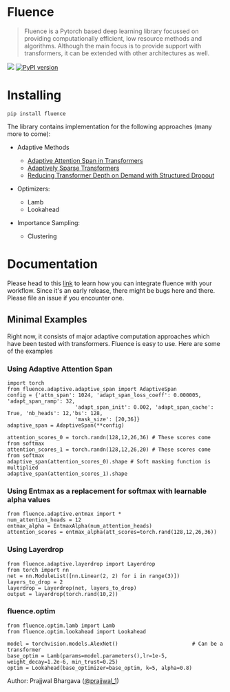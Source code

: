 # Fluence
> Fluence is a Pytorch based deep learning library focussed on providing computationally efficient, low resource methods and algorithms. Although the main focus is to provide support with transformers, it can be extended with other architectures as well.


![](https://github.com/prajjwal1/fluence/workflows/CI/badge.svg)
[![PyPI version](https://badge.fury.io/py/fluence.svg)](https://badge.fury.io/py/fluence)

# Installing

`pip install fluence`

The library contains implementation for the following approaches (many more to come):
- Adaptive Methods
    - [Adaptive Attention Span in Transformers](https://arxiv.org/abs/1905.07799)
    - [Adaptively Sparse Transformers](https://arxiv.org/abs/1909.00015)
    - [Reducing Transformer Depth on Demand with Structured Dropout](https://arxiv.org/abs/1909.11556)

- Optimizers: 
    - Lamb
    - Lookahead
    
- Importance Sampling:
    - Clustering

# Documentation 
Please head to this [link](prajjwal1.github.io/fluence) to learn how you can integrate fluence with your workflow. Since it's an early release, there might be bugs here and there. Please file an issue if you encounter one.

## Minimal Examples
Right now, it consists of major adaptive computation approaches which have been tested with transformers. Fluence is easy to use. Here are some of the examples


### Using Adaptive Attention Span
```
import torch
from fluence.adaptive.adaptive_span import AdaptiveSpan
config = {'attn_span': 1024, 'adapt_span_loss_coeff': 0.000005, 'adapt_span_ramp': 32,
                      'adapt_span_init': 0.002, 'adapt_span_cache': True, 'nb_heads': 12,'bs': 128,
                      'mask_size': [20,36]}
adaptive_span = AdaptiveSpan(**config)

attention_scores_0 = torch.randn(128,12,26,36) # These scores come from softmax
attention_scores_1 = torch.randn(128,12,26,20) # These scores come from softmax
adaptive_span(attention_scores_0).shape # Soft masking function is multiplied
adaptive_span(attention_scores_1).shape
```

### Using Entmax as a replacement for softmax with learnable alpha values

```
from fluence.adaptive.entmax import *
num_attention_heads = 12
entmax_alpha = EntmaxAlpha(num_attention_heads)
attention_scores = entmax_alpha(att_scores=torch.rand(128,12,26,36)) 
```

### Using Layerdrop

```
from fluence.adaptive.layerdrop import Layerdrop
from torch import nn
net = nn.ModuleList([nn.Linear(2, 2) for i in range(3)])
layers_to_drop = 2
layerdrop = Layerdrop(net, layers_to_drop)
output = layerdrop(torch.rand(10,2))
```

### fluence.optim
```
from fluence.optim.lamb import Lamb
from fluence.optim.lookahead import Lookahead

model = torchvision.models.AlexNet()                        # Can be a transformer
base_optim = Lamb(params=model.parameters(),lr=1e-5, weight_decay=1.2e-6, min_trust=0.25)
optim = Lookahead(base_optimizer=base_optim, k=5, alpha=0.8)
```

Author: Prajjwal Bhargava ([@prajjwal_1](https://twitter.com/prajjwal_1))
